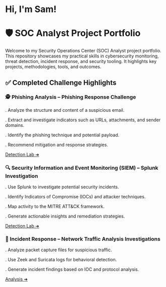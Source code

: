 <h1>Hi, I'm Sam! 
  
  <h1>🛡️ SOC Analyst Project Portfolio</h1>

<p>
Welcome to my Security Operations Center (SOC) Analyst project portfolio.
This repository showcases my practical skills in cybersecurity monitoring,
threat detection, incident response, and security tooling. It highlights
key projects, methodologies, tools, and outcomes.
</p>



<div class="challenge-highlights">
  <h2>✅ Completed Challenge Highlights</h2>

  <section class="challenge">
    <h3>🕵️ Phishing Analysis –  Phishing Response Challenge</h3>
    <p>. Analyze the structure and content of a suspicious email.</p>
    <p>. Extract and investigate indicators such as URLs, attachments, and sender domains.</p>
    <p>. Identify the phishing technique and potential payload.</p>
    <p>. Recommend mitigation and response strategies.</p>
    <a href="#">Detection Lab ➜</a>
  </section>

  <section class="challenge">
    <h3>🔍 Security Information and Event Monitoring (SIEM) – Splunk Investigation</h3>
    <p>. Use Splunk to investigate potential security incidents.</p>
    <p>. Identify Indicators of Compromise (IOCs) and attacker techniques.</p>
    <p>. Map activity to the MITRE ATT&CK framework.</p>
    <p>. Generate actionable insights and remediation strategies.</p>
    <a href="#">Detection Lab ➜</a>
  </section>

  <section class="challenge">
    <h3>🦠 Incident Response – Network Traffic Analysis Investigations</h3>
    <p>. Analyze packet capture files for suspicious traffic.</p>
    <p>. Use Zeek and Suricata logs for behavioral detection.</p>
    <p>. Generate incident findings based on IOC and protocol analysis.</p>
    <a href="#">Analysis ➜</a>
  </section>

